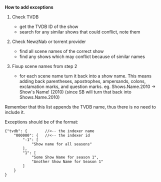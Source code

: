 **How to add exceptions**

1. Check TVDB
    * get the TVDB ID of the show
    * search for any similar shows that could conflict, note them

2. Check NewzNab or torrent provider
    * find all scene names of the correct show
    * find any shows which may conflict because of similar names

3. Fixup scene names from step 2
    * for each scene name turn it back into a show name. This means adding back parentheses, apostrophes, ampersands, colons, exclamation marks, and question marks.
eg. Shows.Name.2010 -> Show's Name! (2010) (since SB will turn that back into Shows.Name.2010)

Remember that this list appends the TVDB name, thus there is no need to include it.

Exceptions should be of the format:

    {"tvdb": {        //<-- the indexer name
        "000000": {   //<-- the indexer id
            "-1": [
                "Show name for all seasons"
            ],
            "1": [
                "Some Show Name for season 1",
                "Another Show Name for Season 1"
            ]
        }
    }
